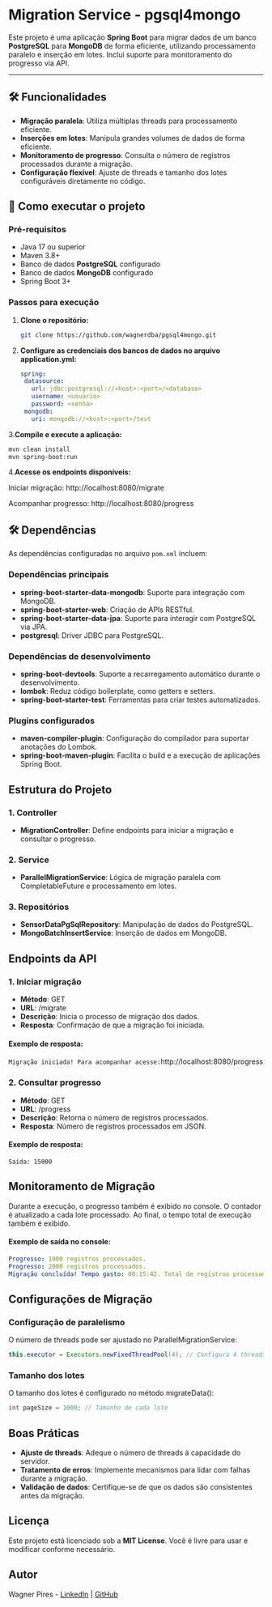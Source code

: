 # Migration Service - pgsql4mongo

Este projeto é uma aplicação **Spring Boot** para migrar dados de um banco **PostgreSQL** para **MongoDB** de forma eficiente, 
utilizando processamento paralelo e inserção em lotes. Inclui suporte para monitoramento do progresso via API.

---

## 🛠 Funcionalidades

- **Migração paralela**: Utiliza múltiplas threads para processamento eficiente.
- **Inserções em lotes**: Manipula grandes volumes de dados de forma eficiente.
- **Monitoramento de progresso**: Consulta o número de registros processados durante a migração.
- **Configuração flexível**: Ajuste de threads e tamanho dos lotes configuráveis diretamente no código.

## 🚀 Como executar o projeto

### Pré-requisitos

- Java 17 ou superior
- Maven 3.8+
- Banco de dados **PostgreSQL** configurado
- Banco de dados **MongoDB** configurado
- Spring Boot 3+

### Passos para execução

1. **Clone o repositório:**

   ```bash
   git clone https://github.com/wagnerdba/pgsql4mongo.git

2. **Configure as credenciais dos bancos de dados no arquivo application.yml:**

   ```yaml
   spring:
    datasource:
      url: jdbc:postgresql://<host>:<port>/<database>
      username: <usuario>
      password: <senha>
    mongodb:
      uri: mongodb://<host>:<port>/test 
   ```
   
3.**Compile e execute a aplicação:** 

   ```bash
   mvn clean install
   mvn spring-boot:run
   ```

4.**Acesse os endpoints disponíveis:**

Iniciar migração: http://localhost:8080/migrate

Acompanhar progresso: http://localhost:8080/progress

## 🛠 Dependências

As dependências configuradas no arquivo `pom.xml` incluem:

### Dependências principais

- **spring-boot-starter-data-mongodb**: Suporte para integração com MongoDB.
- **spring-boot-starter-web**: Criação de APIs RESTful.
- **spring-boot-starter-data-jpa**: Suporte para interagir com PostgreSQL via JPA.
- **postgresql**: Driver JDBC para PostgreSQL.

### Dependências de desenvolvimento

- **spring-boot-devtools**: Suporte a recarregamento automático durante o desenvolvimento.
- **lombok**: Reduz código boilerplate, como getters e setters.
- **spring-boot-starter-test**: Ferramentas para criar testes automatizados.

### Plugins configurados

- **maven-compiler-plugin**: Configuração do compilador para suportar anotações do Lombok.
- **spring-boot-maven-plugin**: Facilita o build e a execução de aplicações Spring Boot.

## Estrutura do Projeto

### 1. Controller
- **MigrationController**: Define endpoints para iniciar a migração e consultar o progresso.

### 2. Service
- **ParallelMigrationService**: Lógica de migração paralela com CompletableFuture e processamento em lotes.

### 3. Repositórios
- **SensorDataPgSqlRepository**: Manipulação de dados do PostgreSQL.
- **MongoBatchInsertService**: Inserção de dados em MongoDB.

## Endpoints da API

### 1. Iniciar migração
- **Método**: GET
- **URL**: /migrate
- **Descrição**: Inicia o processo de migração dos dados.
- **Resposta**: Confirmação de que a migração foi iniciada.

#### Exemplo de resposta:

```Migração iniciada! Para acompanhar acesse:```http://localhost:8080/progress

### 2. Consultar progresso
- **Método**: GET
- **URL**: /progress
- **Descrição**: Retorna o número de registros processados.
- **Resposta**: Número de registros processados em JSON.

#### Exemplo de resposta:

```Saída: 15000```

## Monitoramento de Migração

Durante a execução, o progresso também é exibido no console. O contador é atualizado a cada lote processado. Ao final, o tempo total de execução também é exibido.

#### Exemplo de saída no console:

```yaml
Progresso: 1000 registros processados.
Progresso: 2000 registros processados.
Migração concluída! Tempo gasto: 00:15:42. Total de registros processados: 100000
 ```

## Configurações de Migração

### Configuração de paralelismo

O número de threads pode ser ajustado no ParallelMigrationService:

```java
this.executor = Executors.newFixedThreadPool(4); // Configura 4 threads
```
### Tamanho dos lotes

O tamanho dos lotes é configurado no método migrateData():

```java
int pageSize = 1000; // Tamanho de cada lote
```

## Boas Práticas

- **Ajuste de threads**: Adeque o número de threads à capacidade do servidor.
- **Tratamento de erros**: Implemente mecanismos para lidar com falhas durante a migração.
- **Validação de dados**: Certifique-se de que os dados são consistentes antes da migração.

## Licença

Este projeto está licenciado sob a **MIT License**. Você é livre para usar e modificar conforme necessário.

## Autor

Wagner Pires - [LinkedIn](URL_DO_LINKEDIN) | [GitHub](URL_DO_GITHUB)
